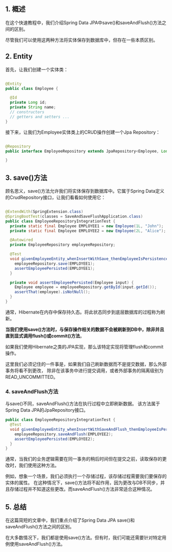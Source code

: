 ## 1. 概述

在这个快速教程中，我们介绍Spring Data JPA中save()和saveAndFlush()方法之间的区别。

尽管我们可以使用这两种方法将实体保存到数据库中，但存在一些本质区别。

## 2. Entity

首先，让我们创建一个实体类：

```java

@Entity
public class Employee {

  @Id
  private Long id;
  private String name;
  // constructors
  // getters and setters ...
}
```

接下来，让我们为Employee实体类上的CRUD操作创建一个Jpa Repository：

```java

@Repository
public interface EmployeeRepository extends JpaRepository<Employee, Long> {

}
```

## 3. save()方法

顾名思义，save()方法允许我们将实体保存到数据库中。它属于Spring Data定义的CrudRepository接口，让我们看看如何使用它：

```java

@ExtendWith(SpringExtension.class)
@SpringBootTest(classes = SaveAndSaveFlushApplication.class)
public class EmployeeRepositoryIntegrationTest {
  private static final Employee EMPLOYEE1 = new Employee(1L, "John");
  private static final Employee EMPLOYEE2 = new Employee(2L, "Alice");

  @Autowired
  private EmployeeRepository employeeRepository;

  @Test
  void givenEmployeeEntity_whenInsertWithSave_thenEmployeeIsPersistenced() {
    employeeRepository.save(EMPLOYEE1);
    assertEmployeePersisted(EMPLOYEE1);
  }

  private void assertEmployeePersisted(Employee input) {
    Employee employee = employeeRepository.getById(input.getId());
    assertThat(employee).isNotNull();
  }
}
```

通常，Hibernate在内存中保存持久态。将此状态同步到底层数据库的过程称为刷新。

**当我们使用save()方法时，与保存操作相关的数据不会被刷新到DB中，除非并且直到显式调用flush()或commit()方法**。

如果我们使用Hibernate之类的JPA实现，那么该特定实现将管理flush和commit操作。

这里我们必须记住的一件事是，如果我们自己刷新数据而不是提交数据，那么外部事务将看不到更改，
除非在该事务中进行提交调用，或者外部事务的隔离级别为READ_UNCOMMITTED。

### 4. saveAndFlush方法

与save()不同，saveAndFlush()方法在执行过程中立即刷新数据。
该方法属于Spring Data JPA的JpaRepository接口。

```java
public class EmployeeRepositoryIntegrationTest {
  @Test
  void givenEmployeeEntity_whenInsertWithSaveAndFlush_thenEmployeeIsPersisted() {
    employeeRepository.saveAndFlush(EMPLOYEE2);
    assertEmployeePersisted(EMPLOYEE2);
  }
}
```

通常，当我们的业务逻辑需要在同一事务的稍后时间但在提交之前，读取保存的更改时，我们使用这种方法。

例如，想象一个场景，我们必须执行一个存储过程，该存储过程需要我们要保存的实体的属性。
在这种情况下，save()方法将不起作用，因为更改与DB不同步，并且存储过程并不知道这些更改。而saveAndFlush()方法非常适合这种情况。

## 5. 总结

在这篇简短的文章中，我们重点介绍了Spring Data JPA save()和saveAndFlush()方法之间的区别。

在大多数情况下，我们都是使用save()方法。但有时，我们可能还需要针对特定用例使用saveAndFlush()方法。